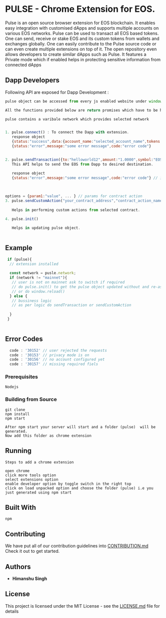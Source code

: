 # PULSE -  Chrome Extension for EOS.

Pulse is an open source browser extension for EOS blockchain. It enables easy integration with customised dApps and supports multiple accounts on various EOS networks.
Pulse can be used to transact all EOS based tokens. One can send, receive or stake EOS and its custom tokens from wallets and exchanges globally. One can easily contribute to the Pulse source code or can even create multiple extensions on top of it. The open repository even allows developers to create similar dApps such as Pulse. It features a Private mode which if enabled helps in protecting sensitive information from connected dApps

## Dapp Developers

Following API are exposed for Dapp Development  :

```js
pulse object can be accessed from every js enabled website under window object.

All the functions provided below are return promises which have to be handled.

pulse contains a varibale network which provides selected network 


1. pulse.connect() : To connect the Dapp with extension.
   response object 
   {status:"success",data:{account_name:"selected_account_name",tokens:["1.0000 EOS","10.0000 JUNGLE"]}}
   {status:"error",message:"some error message",code:"error code"}
    

2. pulse.sendTransaction({to:"helloworld12",amount:"1.0000",symbol:"EOS",memo:"h"}): //given keys are mandatory
   This API helps to send the EOS from Dapp to desired destination.
   
   response object 
   {status:"error",message:"some error message",code:"error code"} // if non-blockchain error occurs
   
  

options = {param1:"value", ... } // params for contract action
3. pulse.sendCustomAction("your_contract_address","contract_action_name", options ):
   
   Helps in performing custom actions from selected contract.
   
4. pulse.init()

   Helps in updating pulse object.
    
```
## Example

```js
 if (pulse){
  // extension installed
 
  const network = pusle.network;
  if (network != "mainnet"){  
   // user is not on mainnet ask to switch if required
   // do pulse.init() to get the pulse object updated without and re-assign the network = pusle.network; 
   // or do window.reload()
  } else {
   // bussiness logic
   // as per logic do sendTransaction or sendCustomAction 
   
  }
 } 
 
```

## Error Codes

```js
  code : '30152' // user rejected the requests
  code : '30153' // privacy mode is on
  code : '30156' // no account configured yet
  code : '30157' // missing required fiels

```

### Prerequisites

``Nodejs``

### Building from Source

```
git clone 
npm install
npm start 

After npm start your server will start and a folder (pulse)  will be generated.
Now add this folder as chrome extension
```

## Running

 ``` 
Steps to add a chrome extension

open chrome
click more tools option
select extensions option
enable developer option by toggle switch in the right top
click on load unpacked option and choose the folder (pulse) i.e you just generated using npm start
 ```


## Built With

`npm`

## Contributing

We have put all of our contribution guidelines into [CONTRIBUTION.md](CONTRIBUTION.md) Check it out to get started.

## Authors

* **Himanshu Singh**  

## License

This project is licensed under the MIT License - see the [LICENSE.md](LICENSE.md) file for details
